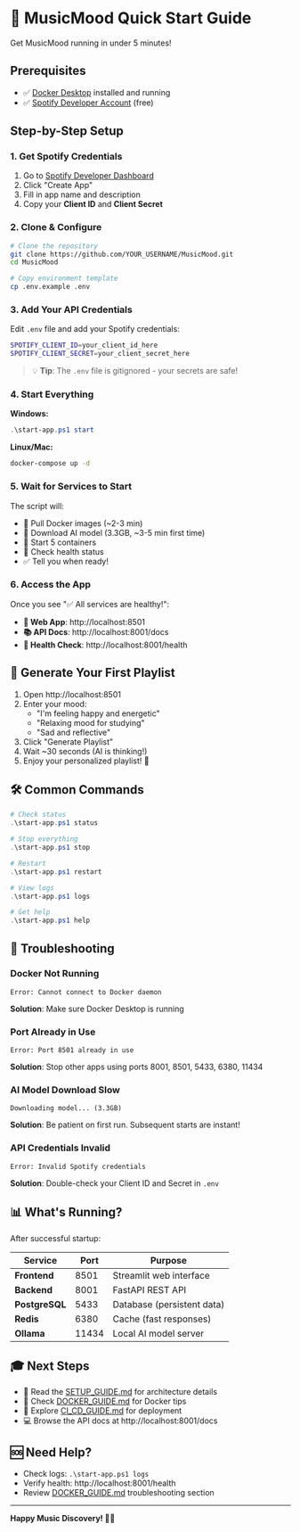 # 🚀 MusicMood Quick Start Guide

Get MusicMood running in under 5 minutes!

## Prerequisites

- ✅ [Docker Desktop](https://www.docker.com/products/docker-desktop) installed and running
- ✅ [Spotify Developer Account](https://developer.spotify.com/dashboard) (free)

## Step-by-Step Setup

### 1. Get Spotify Credentials

1. Go to [Spotify Developer Dashboard](https://developer.spotify.com/dashboard)
2. Click "Create App"
3. Fill in app name and description
4. Copy your **Client ID** and **Client Secret**

### 2. Clone & Configure

```bash
# Clone the repository
git clone https://github.com/YOUR_USERNAME/MusicMood.git
cd MusicMood

# Copy environment template
cp .env.example .env
```

### 3. Add Your API Credentials

Edit `.env` file and add your Spotify credentials:

```bash
SPOTIFY_CLIENT_ID=your_client_id_here
SPOTIFY_CLIENT_SECRET=your_client_secret_here
```

> 💡 **Tip**: The `.env` file is gitignored - your secrets are safe!

### 4. Start Everything

**Windows:**
```powershell
.\start-app.ps1 start
```

**Linux/Mac:**
```bash
docker-compose up -d
```

### 5. Wait for Services to Start

The script will:
- 🐳 Pull Docker images (~2-3 min)
- 🤖 Download AI model (3.3GB, ~3-5 min first time)
- 🔧 Start 5 containers
- 🏥 Check health status
- ✅ Tell you when ready!

### 6. Access the App

Once you see "✅ All services are healthy!":

- **🎵 Web App**: http://localhost:8501
- **📚 API Docs**: http://localhost:8001/docs
- **🏥 Health Check**: http://localhost:8001/health

## 🎯 Generate Your First Playlist

1. Open http://localhost:8501
2. Enter your mood:
   - "I'm feeling happy and energetic"
   - "Relaxing mood for studying"
   - "Sad and reflective"
3. Click "Generate Playlist"
4. Wait ~30 seconds (AI is thinking!)
5. Enjoy your personalized playlist! 🎵

## 🛠️ Common Commands

```powershell
# Check status
.\start-app.ps1 status

# Stop everything
.\start-app.ps1 stop

# Restart
.\start-app.ps1 restart

# View logs
.\start-app.ps1 logs

# Get help
.\start-app.ps1 help
```

## 🐛 Troubleshooting

### Docker Not Running
```
Error: Cannot connect to Docker daemon
```
**Solution**: Make sure Docker Desktop is running

### Port Already in Use
```
Error: Port 8501 already in use
```
**Solution**: Stop other apps using ports 8001, 8501, 5433, 6380, 11434

### AI Model Download Slow
```
Downloading model... (3.3GB)
```
**Solution**: Be patient on first run. Subsequent starts are instant!

### API Credentials Invalid
```
Error: Invalid Spotify credentials
```
**Solution**: Double-check your Client ID and Secret in `.env`

## 📊 What's Running?

After successful startup:

| Service | Port | Purpose |
|---------|------|---------|
| **Frontend** | 8501 | Streamlit web interface |
| **Backend** | 8001 | FastAPI REST API |
| **PostgreSQL** | 5433 | Database (persistent data) |
| **Redis** | 6380 | Cache (fast responses) |
| **Ollama** | 11434 | Local AI model server |

## 🎓 Next Steps

- 📖 Read the [SETUP_GUIDE.md](SETUP_GUIDE.md) for architecture details
- 🐳 Check [DOCKER_GUIDE.md](DOCKER_GUIDE.md) for Docker tips
- 🔧 Explore [CI_CD_GUIDE.md](CI_CD_GUIDE.md) for deployment
- 💻 Browse the API docs at http://localhost:8001/docs

## 🆘 Need Help?

- Check logs: `.\start-app.ps1 logs`
- Verify health: http://localhost:8001/health
- Review [DOCKER_GUIDE.md](DOCKER_GUIDE.md) troubleshooting section

---

**Happy Music Discovery! 🎵✨**
